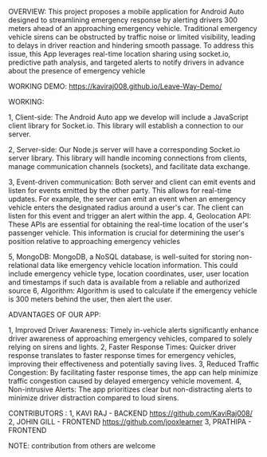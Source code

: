 OVERVIEW:
This project proposes a mobile application for Android Auto  designed to streamlining emergency response by alerting drivers 300 meters ahead of an approaching emergency vehicle. Traditional emergency vehicle sirens can be obstructed by traffic noise or limited visibility, leading to delays in driver reaction and hindering smooth passage. To address this issue, this App leverages real-time location sharing using socket.io, predictive path analysis, and targeted alerts to notify drivers in advance about  the presence of emergency vehicle

WORKING DEMO:
https://kaviraj008.github.io/Leave-Way-Demo/

WORKING:

1, Client-side: The Android Auto app we develop will include a JavaScript client library for Socket.io. This library will establish a connection to our server.

2, Server-side: Our Node.js server will have a corresponding Socket.io server library. This library will handle incoming connections from clients, manage communication channels (sockets), and facilitate data exchange.

3, Event-driven communication: Both server and client can emit events and listen for events emitted by the other party. This allows for real-time updates. For example, the server can emit an event when an emergency vehicle enters the designated radius around a user's car. The client can listen for this event and trigger an alert within the app.
4, Geolocation API: These APIs  are essential for obtaining the real-time location of the user's passenger vehicle. This information is crucial for determining the user's position relative to approaching emergency vehicles

5, MongoDB: MongoDB, a NoSQL database, is well-suited for storing non-relational data like emergency vehicle location information. This could include emergency vehicle type, location coordinates, user, user location and timestamps if such data is available from a reliable and authorized source
6, Algorithm: Algorithm is used to calculate if the emergency vehicle is 300 meters behind the user, then alert the user.  

ADVANTAGES OF OUR APP:

1, Improved Driver Awareness: Timely in-vehicle alerts significantly enhance driver awareness of approaching emergency vehicles, compared to solely relying on sirens and lights.
2, Faster Response Times: Quicker driver response translates to faster response times for emergency vehicles, improving their effectiveness and potentially saving lives.
3, Reduced Traffic Congestion: By facilitating faster response times, the app can help minimize traffic congestion caused by delayed emergency vehicle movement.
4, Non-intrusive Alerts: The app prioritizes clear but non-distracting alerts to minimize driver distraction compared to loud sirens.

CONTRIBUTORS :
1, KAVI RAJ - BACKEND https://github.com/KaviRaj008/
2, JOHIN GILL - FRONTEND https://github.com/jooxlearner
3, PRATHIPA - FRONTEND 

NOTE: contribution from others are welcome  


